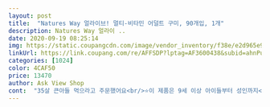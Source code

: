 ```yaml
---
layout: post 
title:  "Natures Way 얼라이브! 멀티-비타민 어덜트 구미, 90개입, 1개" 
description: Natures Way 얼라이 ..
date: 2020-09-19 08:25:14 
img: https://static.coupangcdn.com/image/vendor_inventory/f38e/e2d965e997721a669db1d2555ade6cfbdf158810dee1dc5ae57b11279124.jpg 
linkUrl: https://link.coupang.com/re/AFFSDP?lptag=AF3600438&subid=ahnPublicAsk&pageKey=215082&itemId=425090&vendorItemId=3088151219&traceid=V0-113-96875677a6af93f2 
categories: [1024] 
color: 4CAF50 
price: 13470 
author: Ask View Shop 
cont:  "35살 큰아들 먹으라고 주문했어요<br/>⭐️이 제품은 9세 이상 아이들부터 성인까지<br/>곰젤리처럼 쫀득쫀득하게 입에 달라붙는 식감은 아니구요<br/>그래도 만족하면서 먹고있습니다.<br/><br/>그래도 아침에 일어날 때 약간 덜 피로하고 점심먹고 오후 되도 너무 나른해서 죽을것 같은 느낌은 좀 사라졌어요!<br/>그래서 평소에도 알약 먹는걸 극혐했는데 이거는 젤리형태라 먹기에 편했어요!<br/>그리고 아빠 없을 때 먹이려고 하니 자기껀 안 먹으면서<br/>기분상일수도 있지만요!<br/>깨물면 쉽게 으스러져요<br/>남성용 멀티비타민 주문할까하다가<br/>두께는 0.<br/>9cm1cm 사이예요<br/>막 갑자기 피부가 매끈해진다거나 활력이 넘친다거나 하는 드라마틱한 효과가 있는건 아니지만,<br/>맛이야 그렇다 쳐도 효과가 있었으면 좋겠어요.<br/><br/>멀티비타민을 구미로 선택한 건 맛있으니 잘 챙겨먹겠거니 하는 생각 때문이었는데 구미라도 약은 약이네요.<br/><br/>사람은 적응의 동물이라고<br/>사실 존맛 젤리!! 이런 느낌은 아니지만 그렇다고 약을 갈아서 뭉쳐놓은 맛은 아니라 그냥저냥 입에 넣고 먹고 있어요.<br/><br/>생김새부터 시작해서 애들꺼랑 성인께 똑같이 생겼는데<br/>센 멀티비타민 구미 제품은 하 젤리처럼 간편하게 또 맛있게 씹어먹으면 되어서 좋았는데 구미가 서로 들러붙어 있어 꺼내먹기가 불편해 네이처스웨이 제품으로 바꿔보았어요.<br/><br/>센 제품 먹었을 때 매번 ‘이거 하루에 몇 번 먹어야 돼?’라고 은근히 더 먹고 싶어하며 물어보던 남편도 네이처스웨이 제품 주니 미묘한 ‘오우!’ 감탄사만 날리고 갑니다.<br/><br/>손톱 깨지고 머리카락이 너무 얇아져서 같이 먹고있는데, 나중에 후기 같이 올릴게요!<br/>솔솔이 아니라 풀풀 납니다.<br/><br/>수액 1번 맞는 값이면 한 달치 비타민 값이라고.<br/>.<br/>ㅋㅋ.<br/>.<br/>;;<br/>신랑한테 이것저것 영양제를 종류별로 사 줬더니<br/>아가가 아빠 따라서 자기 비타민 몇개 집어 먹었어요<br/>아빠가 워낙 맛있게 먹으니 약 냄새 때문에 거들떠도 안 보던<br/>아빠껀 또 먹네요<br/>아빠들이 아가야꺼 맨날 탐내면 이런거 하나 사줘보세요 ㅋㅋ<br/>아직까진 녹거나 하는 현상 없어서 마음에 듭니다<br/>약 냄새 같은게 나서 1차 움찔, 약 맛이 살짝 나서 2차 움찔했는데<br/>요새 자도자도 피곤하고 하루종일 나른하다가 졸고 그러더라구요.<br/><br/>우선 네이처스웨이 제품은 뚜껑을 열면 구미에서 약 냄새가 많이 나요.<br/><br/>울집 큰아들은 마냥 맛있대요 ㅋㅋ<br/>유통기한 2019년 08월 까지라 넉넉하구요<br/>이게 진짜 비타민 때문인지, 위약효과인지는 잘 모르겠지만 ㅋㅋ... <br/><br/>일단 저는 약먹는게 느무느무 싫어요.<br/>.<br/>ㅠㅠ 잘 못 먹어서 계속 목에 걸리고 쓴맛나고, 물로도 잘 안넘어가니 결국에는 빵쪼가리나 과자라도 몇 개 목구멍에 밀어 넣어야 약이 넘어가더라구요.<br/>.<br/>ㅠㅠ<br/>자꾸 먹다보니 먹을만 한 것 같기도 하고, 맛있는 것 같기도 하고.<br/>.<br/>? ㅋㅋ<br/>저는 똑같이 얼라이브에서 나온 비오틴구미도 같이 먹고있어요.<br/><br/>저도 몇일 냄새 맡고 먹다보니 점점 익숙해져가네요<br/>제가 느끼기에도 어른께 향이며 맛이 덜한것 같아요<br/>제가 산 건 90개짜리고 하루에 3알씩 먹는거니 한 달이면 다 먹겠네요!<br/>젤리 형태라서 방심하고 통 개봉했다가<br/>좋은 의미로 생각해보자면 약효가 제대로겠구나 싶지만 먹기에 거부감이 드는 건 사실입니다.<br/><br/>집에서 21개월짜리 아들래미 영양제를 같이 먹고 있길래<br/>크기는 성인여성 엄지손톱만하며<br/>큰아들은 아들래미꺼까지 다 먹을거라며 신나하고 있어요<br/>하루에 3구미씩을 섭취하는 제품이예요<br/>한 달 전에 센에서 나온 멀티비타민 구미를 먹어보고 이번에는 네이처스웨이 얼라이브! 멀티비타민 어덜트 구미를 구매해봤습니다.<br/><br/>함량이 다르니 혹시나 애들한테 먹일 때 잘 살펴보고 먹이셔야 해요<br/>함량이 이 제품이 더 맘에 들어서 구매해봤어요<br/>해서 회사로 바로 시켜서 그냥 눈앞에 두고 먹을 요량으로 구매한거였는데 예상외로 잘 먹고있습니다.<br/>.<br/>!<br/>회사에서 일하는게 진짜 고역일 정도로 너무 힘들어서 병원가서 수액을 몇 번 맞았는데 의사 선생님 말로는 멀티비타민을 꾸준히 챙겨먹는게 꽤 도움이 되니 귀찮아도 그렇게 하라고 하더라구요.<br/><br/>회사에서 잘 안 챙겨 먹게 된다며,<br/>" 
---
```

